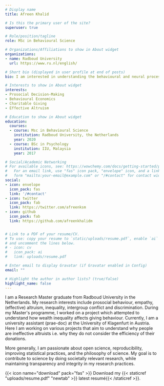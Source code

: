 ```yaml
---
# Display name
title: Afreen Khalid

# Is this the primary user of the site?
superuser: true

# Role/position/tagline
role: MSc in Behavioural Science

# Organizations/Affiliations to show in About widget
organizations:
- name: Radboud University
  url: https://www.ru.nl/english/

# Short bio (displayed in user profile at end of posts)
bio: I am interested in understanding the behavioural and neural processing underlying empathy, altruism and prosocial behaviour

# Interests to show in About widget
interests:
- Prosocial Decision-Making
- Behavioural Economics
- Charitable Giving
- Effective Altruism

# Education to show in About widget
education:
  courses:
  - course: Msc in Behavioural Science
    institution: Radboud University, the Netherlands
    year: 2020
  - course: BSc in Psychology
    institution: IIU, Malaysia
    year: 2017

# Social/Academic Networking
# For available icons, see: https://wowchemy.com/docs/getting-started/page-builder/#icons
#   For an email link, use "fas" icon pack, "envelope" icon, and a link in the
#   form "mailto:your-email@example.com" or "/#contact" for contact widget.
social:
- icon: envelope
  icon_pack: fas
  link: '/#contact'
- icon: twitter
  icon_pack: fab
  link: https://twitter.com/afreenksm
- icon: github
  icon_pack: fab
  link: https://github.com/afreenkhalidm


# Link to a PDF of your resume/CV.
# To use: copy your resume to `static/uploads/resume.pdf`, enable `ai` icons in `params.toml`, 
# and uncomment the lines below.
# - icon: cv
#   icon_pack: ai
#   link: uploads/resume.pdf

# Enter email to display Gravatar (if Gravatar enabled in Config)
email: ""

# Highlight the author in author lists? (true/false)
highlight_name: false
---
```


I am a Research Master graduate from Radboud University in the Netherlands. My research interests include prosocial behaviour, empathy, (effective) altruism, inequality, intergroup conflict and discrimination. During my Master's programme, I worked on a project which attempted to understand how wealth inequality affects giving behaviour. Currently, I am a university assistant (prae-doc) at the University of Klagenfurt in Austria. Here I am working on various projects that aim to understand why people are ineffective altruists i.e. why they do not consider the efficiency of their donations. 

More generally, I am passionate about open science, reproducibility, improving statistical practices, and the philosophy of science. My goal is to contribute to science by doing societally relevant research, while maintaining transparency and integrity in my research practices. 

{{< icon name="download" pack="fas" >}} Download my {{< staticref "uploads/resume.pdf" "newtab" >}} latest resumé{{< /staticref >}}.
